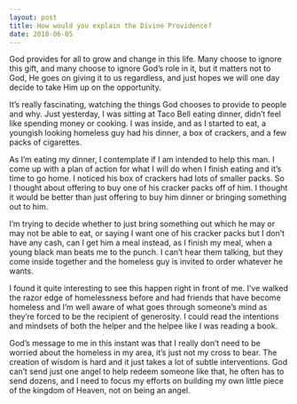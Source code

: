 ```yaml
---
layout: post
title: How would you explain the Divine Providence?
date: 2018-06-05
---
```


<p>God provides for all to grow and change in this life. Many choose to ignore this gift, and many choose to ignore God’s role in it, but it matters not to God, He goes on giving it to us regardless, and just hopes we will one day decide to take Him up on the opportunity.</p><p>It’s really fascinating, watching the things God chooses to provide to people and why. Just yesterday, I was sitting at Taco Bell eating dinner, didn’t feel like spending money or cooking. I was inside, and as I started to eat, a youngish looking homeless guy had his dinner, a box of crackers, and a few packs of cigarettes.</p><p>As I’m eating my dinner, I contemplate if I am intended to help this man. I come up with a plan of action for what I will do when I finish eating and it’s time to go home. I noticed his box of crackers had lots of smaller packs. So I thought about offering to buy one of his cracker packs off of him. I thought it would be better than just offering to buy him dinner or bringing something out to him.</p><p>I’m trying to decide whether to just bring something out which he may or may not be able to eat, or saying I want one of his cracker packs but I don’t have any cash, can I get him a meal instead, as I finish my meal, when a young black man beats me to the punch. I can’t hear them talking, but they come inside together and the homeless guy is invited to order whatever he wants.</p><p>I found it quite interesting to see this happen right in front of me. I’ve walked the razor edge of homelessness before and had friends that have become homeless and I’m well aware of what goes through someone’s mind as they’re forced to be the recipient of generosity. I could read the intentions and mindsets of both the helper and the helpee like I was reading a book.</p><p>God’s message to me in this instant was that I really don’t need to be worried about the homeless in my area, it’s just not my cross to bear. The creation of wisdom is hard and it just takes a lot of subtle interventions. God can’t send just one angel to help redeem someone like that, he often has to send dozens, and I need to focus my efforts on building my own little piece of the kingdom of Heaven, not on being an angel.</p>
